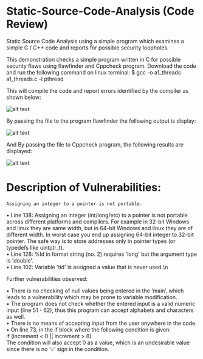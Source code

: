 # Static-Source-Code-Analysis (Code Review)
Static Source Code Analysis using a simple program which examines a simple C / C++ code and reports for possible security loopholes.

This demonstration checks a simple program written in C for possible security flaws using flawfinder and Cppcheck program. Download the
code and run the following command on linux terminal:
   $ gcc -o a1_threads a1_threads.c -l pthread
   
This will compile the code and report errors identified by the compiler as shown below:

![alt text](https://image.ibb.co/nkwfC7/error.png)

By passing the file to the program flawfinder the following output is display:

![alt text](https://image.ibb.co/dmu0C7/p2.png)

And By passing the file to Cppcheck program, the following results are displayed:

![alt text](https://image.ibb.co/eSZNAS/cppcheck.png)

# Description of Vulnerabilities:

    Assigning an integer to a pointer is not portable.
•	 Line 138: Assigning an integer (int/long/etc) to a pointer is not portable across different platforms and compilers. For example in 32-bit Windows and linux they are same width, but in 64-bit Windows and linux they are of different width. In worst case you end up assigning 64-bit integer to 32-bit pointer. The safe way is to store addresses only in pointer types (or typedefs like uintptr_t).  
•	Line 128: %ld in format string (no. 2) requires 'long' but the argument type is 'double'.  
•	Line 102: Variable 'tid' is assigned a value that is never used.\n

Further vulnerabilities observed:

•	There is no checking of null values being entered in the ‘main’, which leads to a vulnerability which may be prone to variable modification.  
•	The program does not check whether the entered input is a valid numeric input (line 51 - 62), thus this program can accept alphabets and characters as well.  
•	There is no means of accepting input from the user anywhere in the code.  
•	On line 73, in the if block where the following condition is given:  
if (increment < 0 || increment > 8)  
The condition will also accept 0 as a value, which is an undesirable value since there is no ‘=’ sign in the condition.


